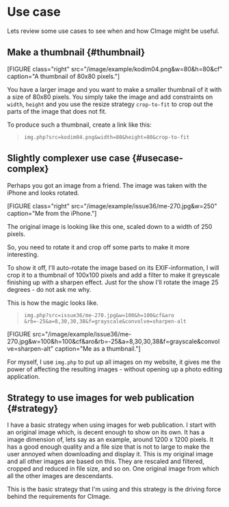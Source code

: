 Use case
==============================

Lets review some use cases to see when and how CImage might be useful.



Make a thumbnail {#thumbnail}
-------------------------------

[FIGURE class="right" src="/image/example/kodim04.png&w=80&h=80&cf" caption="A thumbnail of 80x80 pixels."]

You have a larger image and you want to make a smaller thumbnail of it with a size of 80x80 pixels. You simply take the image and add constraints on `width`, `height` and you use the resize strategy `crop-to-fit` to crop out the parts of the image that does not fit.

To produce such a thumbnail, create a link like this:

> `img.php?src=kodim04.png&width=80&height=80&crop-to-fit`



Slightly complexer use case {#usecase-complex}
-------------------------------

Perhaps you got an image from a friend. The image was taken with the iPhone and looks rotated. 

[FIGURE class="right" src="/image/example/issue36/me-270.jpg&w=250" caption="Me from the iPhone."]

The original image is looking like this one, scaled down to a width of 250 pixels. 

So, you need to rotate it and crop off some parts to make it more interesting. 

To show it off, I'll auto-rotate the image based on its EXIF-information, I will crop it to a thumbnail of 100x100 pixels and add a filter to make it greyscale finishing up with a sharpen effect. Just for the show I'll rotate the image 25 degrees - do not ask me why.

This is how the magic looks like. 

> `img.php?src=issue36/me-270.jpg&w=100&h=100&cf&aro`  
> `&rb=-25&a=8,30,30,38&f=grayscale&convolve=sharpen-alt`

[FIGURE src="/image/example/issue36/me-270.jpg&w=100&h=100&cf&aro&rb=-25&a=8,30,30,38&f=grayscale&convolve=sharpen-alt" caption="Me as a thumbnail."]

For myself, I use `img.php` to put up all images on my website, it gives me the power of affecting the resulting images - without opening up a photo editing application.



Strategy to use images for web publication  {#strategy}
-------------------------------

I have a basic strategy when using images for web publication. I start with an original image which, is decent enough to show on its own. It has a image dimension of, lets say as an example, around 1200 x 1200 pixels. It has a good enough quality and a file size that is not to large to make the user annoyed when downloading and display it. This is my original image and all other images are based on this. They are rescaled and filtered, cropped and reduced in file size, and so on. One original image from which all the other images are descendants. 

This is the basic strategy that I'm using and this strategy is the driving force behind the requirements for CImage.
